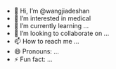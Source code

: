 - 👋 Hi, I’m @wangjiadeshan
- 👀 I’m interested in medical
- 🌱 I’m currently learning ...
- 💞️ I’m looking to collaborate on ...
- 📫 How to reach me ...
- 😄 Pronouns: ...
- ⚡ Fun fact: ...

<!---
wangjiadeshan/wangjiadeshan is a ✨ special ✨ repository because its `README.md` (this file) appears on your GitHub profile.
You can click the Preview link to take a look at your changes.
--->
